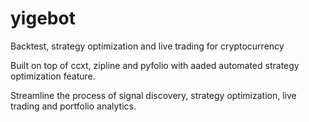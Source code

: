 # yigebot
Backtest, strategy optimization and live trading for cryptocurrency

Built on top of ccxt, zipline and pyfolio with aaded automated strategy optimization feature.

Streamline the process of signal discovery, strategy optimization, live trading and portfolio analytics.   

